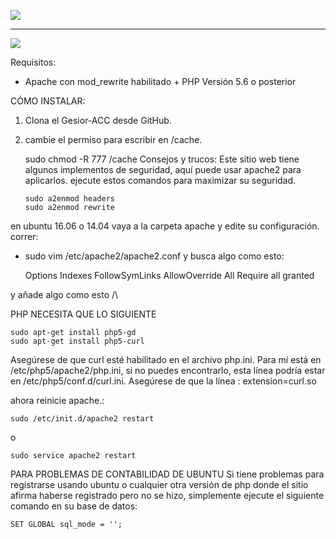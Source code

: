 [![](https://i.ibb.co/VqBZvn5/logoevo.png)](https://tibia-evolution.com/index.php?threads/premium-gesior-acc-2022-tibia-evolution-12-7x.8/#post-28)

------------


![](https://i.ibb.co/GPm9VYP/Gesior.png)

Requisitos:
- Apache con mod_rewrite habilitado + PHP Versión 5.6 o posterior

CÓMO INSTALAR: 
 1. Clona el Gesior-ACC desde GitHub.
 1. cambie el permiso para escribir en /cache.


    sudo chmod -R 777 /cache
Consejos y trucos:
Este sitio web tiene algunos implementos de seguridad, aquí puede usar apache2 para aplicarlos.
ejecute estos comandos para maximizar su seguridad.




        sudo a2enmod headers
        sudo a2enmod rewrite 
en ubuntu 16.06 o 14.04 vaya a la carpeta apache y edite su configuración.
correr:
- sudo vim /etc/apache2/apache2.conf 
y busca algo como esto:



    <Directory PATH_TO_YOUR_WEBSITE>
            Options Indexes FollowSymLinks
            AllowOverride All
            Require all granted         
    </Directory>
y añade algo como esto /\

PHP NECESITA QUE LO SIGUIENTE


    sudo apt-get install php5-gd
    sudo apt-get install php5-curl
Asegúrese de que curl esté habilitado en el archivo php.ini. Para mí está en /etc/php5/apache2/php.ini, si no puedes encontrarlo, esta línea podría estar en /etc/php5/conf.d/curl.ini. Asegúrese de que la línea : extension=curl.so

ahora reinicie apache.:



    sudo /etc/init.d/apache2 restart
o



    sudo service apache2 restart
PARA PROBLEMAS DE CONTABILIDAD DE UBUNTU
Si tiene problemas para registrarse usando ubuntu o cualquier otra versión de php donde el sitio afirma haberse registrado pero no se hizo, simplemente ejecute el siguiente comando en su base de datos:



    SET GLOBAL sql_mode = '';
